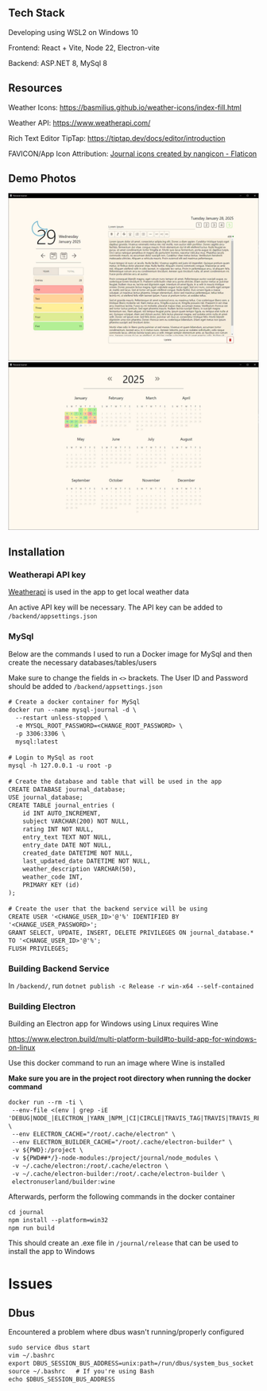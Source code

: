 ## Tech Stack

Developing using WSL2 on Windows 10

Frontend: React + Vite, Node 22, Electron-vite

Backend: ASP.NET 8, MySql 8

## Resources

Weather Icons: https://basmilius.github.io/weather-icons/index-fill.html

Weather API: https://www.weatherapi.com/

Rich Text Editor TipTap: https://tiptap.dev/docs/editor/introduction

FAVICON/App Icon Attribution: <a href="https://www.flaticon.com/free-icons/journal" title="journal icons">Journal icons created by nangicon - Flaticon</a>

## Demo Photos

![Demo](./Demo.JPG)
![Demo](./Demo2.JPG)

## Installation

### Weatherapi API key

[Weatherapi](https://www.weatherapi.com/) is used in the app to get local weather data

An active API key will be necessary. The API key can be added to `/backend/appsettings.json`

### MySql

Below are the commands I used to run a Docker image for MySql and then create the necessary databases/tables/users

Make sure to change the fields in `<>` brackets. The User ID and Password should be added to `/backend/appsettings.json`

```
# Create a docker container for MySql
docker run --name mysql-journal -d \
  --restart unless-stopped \
  -e MYSQL_ROOT_PASSWORD=<CHANGE_ROOT_PASSWORD> \
  -p 3306:3306 \
  mysql:latest

# Login to MySql as root
mysql -h 127.0.0.1 -u root -p

# Create the database and table that will be used in the app
CREATE DATABASE journal_database;
USE journal_database;
CREATE TABLE journal_entries (
    id INT AUTO_INCREMENT,
    subject VARCHAR(200) NOT NULL,
    rating INT NOT NULL,
    entry_text TEXT NOT NULL,
    entry_date DATE NOT NULL,
    created_date DATETIME NOT NULL,
    last_updated_date DATETIME NOT NULL,
    weather_description VARCHAR(50),
    weather_code INT,
    PRIMARY KEY (id)
);

# Create the user that the backend service will be using
CREATE USER '<CHANGE_USER_ID>'@'%' IDENTIFIED BY '<CHANGE_USER_PASSWORD>';
GRANT SELECT, UPDATE, INSERT, DELETE PRIVILEGES ON journal_database.* TO '<CHANGE_USER_ID>'@'%';
FLUSH PRIVILEGES;
```

### Building Backend Service

In `/backend/`, run `dotnet publish -c Release -r win-x64 --self-contained`

### Building Electron

Building an Electron app for Windows using Linux requires Wine

https://www.electron.build/multi-platform-build#to-build-app-for-windows-on-linux

Use this docker command to run an image where Wine is installed

**Make sure you are in the project root directory when running the docker command**

```
docker run --rm -ti \
 --env-file <(env | grep -iE 'DEBUG|NODE_|ELECTRON_|YARN_|NPM_|CI|CIRCLE|TRAVIS_TAG|TRAVIS|TRAVIS_REPO_|TRAVIS_BUILD_|TRAVIS_BRANCH|TRAVIS_PULL_REQUEST_|APPVEYOR_|CSC_|GH_|GITHUB_|BT_|AWS_|STRIP|BUILD_') \
 --env ELECTRON_CACHE="/root/.cache/electron" \
 --env ELECTRON_BUILDER_CACHE="/root/.cache/electron-builder" \
 -v ${PWD}:/project \
 -v ${PWD##*/}-node-modules:/project/journal/node_modules \
 -v ~/.cache/electron:/root/.cache/electron \
 -v ~/.cache/electron-builder:/root/.cache/electron-builder \
 electronuserland/builder:wine
```

Afterwards, perform the following commands in the docker container

```
cd journal
npm install --platform=win32
npm run build
```

This should create an .exe file in `/journal/release` that can be used to install the app to Windows

# Issues

## Dbus

Encountered a problem where dbus wasn't running/properly configured
```
sudo service dbus start
vim ~/.bashrc
export DBUS_SESSION_BUS_ADDRESS=unix:path=/run/dbus/system_bus_socket
source ~/.bashrc   # If you're using Bash
echo $DBUS_SESSION_BUS_ADDRESS
```